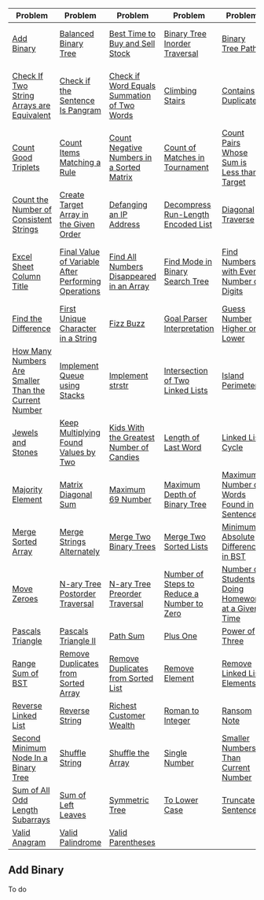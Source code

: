 | Problem | Problem | Problem | Problem | Problem | Problem |
|---------|---------|---------|---------|---------|---------|
| [Add Binary](#add-binary) | [Balanced Binary Tree](#balanced-binary-tree) | [Best Time to Buy and Sell Stock](#best-time-to-buy-and-sell-stock) | [Binary Tree Inorder Traversal](#binary-tree-inorder-traversal) | [Binary Tree Paths](#binary-tree-paths) | [Binary Tree Preorder Traversal](#binary-tree-preorder-traversal) |
| [Check If Two String Arrays are Equivalent](#check-if-two-string-arrays-are-equivalent) | [Check if the Sentence Is Pangram](#check-if-the-sentence-is-pangram) | [Check if Word Equals Summation of Two Words](#check-if-word-equals-summation-of-two-words) | [Climbing Stairs](#climbing-stairs) | [Contains Duplicate](#contains-duplicate) | [Convert Sorted Array to Binary Search Tree](#convert-sorted-array-to-binary-search-tree) |
| [Count Good Triplets](#count-good-triplets) | [Count Items Matching a Rule](#count-items-matching-a-rule) | [Count Negative Numbers in a Sorted Matrix](#count-negative-numbers-in-a-sorted-matrix) | [Count of Matches in Tournament](#count-of-matches-in-tournament) | [Count Pairs Whose Sum is Less than Target](#count-pairs-whose-sum-is-less-than-target) | [Count the Digits That Divide a Number](#count-the-digits-that-divide-a-number) |
| [Count the Number of Consistent Strings](#count-the-number-of-consistent-strings) | [Create Target Array in the Given Order](#create-target-array-in-the-given-order) | [Defanging an IP Address](#defanging-an-ip-address) | [Decompress Run-Length Encoded List](#decompress-run-length-encoded-list) | [Diagonal Traverse](#diagonal-traverse) | [Excel Sheet Column Number](#excel-sheet-column-number) |
| [Excel Sheet Column Title](#excel-sheet-column-title) | [Final Value of Variable After Performing Operations](#final-value-of-variable-after-performing-operations) | [Find All Numbers Disappeared in an Array](#find-all-numbers-disappeared-in-an-array) | [Find Mode in Binary Search Tree](#find-mode-in-binary-search-tree) | [Find Numbers with Even Number of Digits](#find-numbers-with-even-number-of-digits) | [Find Smallest Letter Greater Than Target](#find-smallest-letter-greater-than-target) |
| [Find the Difference](#find-the-difference) | [First Unique Character in a String](#first-unique-character-in-a-string) | [Fizz Buzz](#fizz-buzz) | [Goal Parser Interpretation](#goal-parser-interpretation) | [Guess Number Higher or Lower](#guess-number-higher-or-lower) | [Happy Number](#happy-number) |
| [How Many Numbers Are Smaller Than the Current Number](#how-many-numbers-are-smaller-than-the-current-number) | [Implement Queue using Stacks](#implement-queue-using-stacks) | [Implement strstr](#implement-strstr) | [Intersection of Two Linked Lists](#intersection-of-two-linked-lists) | [Island Perimeter](#island-perimeter) | [Isomorphic Strings](#isomorphic-strings) |
| [Jewels and Stones](#jewels-and-stones) | [Keep Multiplying Found Values by Two](#keep-multiplying-found-values-by-two) | [Kids With the Greatest Number of Candies](#kids-with-the-greatest-number-of-candies) | [Length of Last Word](#length-of-last-word) | [Linked List Cycle](#linked-list-cycle) | [Longest Common Prefix](#longest-common-prefix) |
| [Majority Element](#majority-element) | [Matrix Diagonal Sum](#matrix-diagonal-sum) | [Maximum 69 Number](#maximum-69-number) | [Maximum Depth of Binary Tree](#maximum-depth-of-binary-tree) | [Maximum Number of Words Found in Sentences](#maximum-number-of-words-found-in-sentences) | [Maximum Subarray](#maximum-subarray) |
| [Merge Sorted Array](#merge-sorted-array) | [Merge Strings Alternately](#merge-strings-alternately) | [Merge Two Binary Trees](#merge-two-binary-trees) | [Merge Two Sorted Lists](#merge-two-sorted-lists) | [Minimum Absolute Difference in BST](#minimum-absolute-difference-in-bst) | [Minimum Depth of Binary Tree](#minimum-depth-of-binary-tree) |
| [Move Zeroes](#move-zeroes) | [N-ary Tree Postorder Traversal](#n-ary-tree-postorder-traversal) | [N-ary Tree Preorder Traversal](#n-ary-tree-preorder-traversal) | [Number of Steps to Reduce a Number to Zero](#number-of-steps-to-reduce-a-number-to-zero) | [Number of Students Doing Homework at a Given Time](#number-of-students-doing-homework-at-a-given-time) | [Palindrome Number](#palindrome-number) |
| [Pascals Triangle](#pascals-triangle) | [Pascals Triangle II](#pascals-triangle-ii) | [Path Sum](#path-sum) | [Plus One](#plus-one) | [Power of Three](#power-of-three) | [Power of Two](#power-of-two) |
| [Range Sum of BST](#range-sum-of-bst) | [Remove Duplicates from Sorted Array](#remove-duplicates-from-sorted-array) | [Remove Duplicates from Sorted List](#remove-duplicates-from-sorted-list) | [Remove Element](#remove-element) | [Remove Linked List Elements](#remove-linked-list-elements) | [Reshape the Matrix](#reshape-the-matrix) |
| [Reverse Linked List](#reverse-linked-list) | [Reverse String](#reverse-string) | [Richest Customer Wealth](#richest-customer-wealth) | [Roman to Integer](#roman-to-integer) | [Ransom Note](#ransom-note) | [Search Insert Position](#search-insert-position) |
| [Second Minimum Node In a Binary Tree](#second-minimum-node-in-a-binary-tree) | [Shuffle String](#shuffle-string) | [Shuffle the Array](#shuffle-the-array) | [Single Number](#single-number) | [Smaller Numbers Than Current Number](#smaller-numbers-than-current-number) | [Sqrtx](#sqrtx) |
| [Sum of All Odd Length Subarrays](#sum-of-all-odd-length-subarrays) | [Sum of Left Leaves](#sum-of-left-leaves) | [Symmetric Tree](#symmetric-tree) | [To Lower Case](#to-lower-case) | [Truncate Sentence](#truncate-sentence) | [Two Sum](#two-sum) |
| [Valid Anagram](#valid-anagram) | [Valid Palindrome](#valid-palindrome) | [Valid Parentheses](#valid-parentheses) |

## Add Binary
To do
